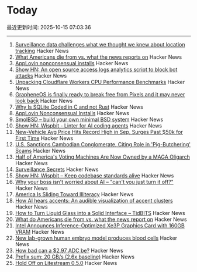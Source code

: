 # Today

最近更新时间: 2025-10-15 07:03:36

--- 
1. [Surveillance data challenges what we thought we knew about location tracking](https://www.lighthousereports.com/investigation/surveillance-secrets/) Hacker News
2. [What Americans die from vs. what the news reports on](https://ourworldindata.org/does-the-news-reflect-what-we-die-from) Hacker News
3. [AppLovin nonconsensual installs](https://www.benedelman.org/applovin-nonconsensual-installs/) Hacker News
4. [Show HN: An open source access logs analytics script to block bot attacks](https://github.com/tempesta-tech/webshield) Hacker News
5. [Unpacking Cloudflare Workers CPU Performance Benchmarks](https://blog.cloudflare.com/unpacking-cloudflare-workers-cpu-performance-benchmarks/) Hacker News
6. [GrapheneOS is finally ready to break free from Pixels and it may never look back](https://www.androidauthority.com/graphene-os-major-android-oem-partnership-3606853/) Hacker News
7. [Why Is SQLite Coded in C and not Rust](https://www.sqlite.org/whyc.html) Hacker News
8. [AppLovin Nonconsensual Installs](https://www.benedelman.org/applovin-nonconsensual-installs/) Hacker News
9. [SmolBSD – build your own minimal BSD system](https://smolbsd.org) Hacker News
10. [Show HN: Wispbit - Linter for AI coding agents](https://wispbit.com) Hacker News
11. [New-Vehicle Avg Price Hits Record High in Sep, Surges Past $50k for First Time](https://www.coxautoinc.com/insights-hub/sept-2025-atp-report/) Hacker News
12. [U.S. Sanctions Cambodian Conglomerate, Citing Role in 'Pig-Butchering' Scams](https://www.wsj.com/business/u-s-sanctions-cambodian-conglomerate-citing-role-in-pig-butchering-scams-0cf2e0ff) Hacker News
13. [Half of America's Voting Machines Are Now Owned by a MAGA Oligarch](https://dissentinbloom.substack.com/p/half-of-americas-voting-machines) Hacker News
14. [Surveillance Secrets](https://www.lighthousereports.com/investigation/surveillance-secrets/) Hacker News
15. [Show HN: Wispbit – Keep codebase standards alive](https://wispbit.com) Hacker News
16. [Why your boss isn't worried about AI – "can't you just turn it off?"](https://boydkane.com/essays/boss) Hacker News
17. [America Is Sliding Toward Illiteracy](https://www.theatlantic.com/ideas/archive/2025/10/education-decline-low-expectations/684526/) Hacker News
18. [How AI hears accents: An audible visualization of accent clusters](https://accent-explorer.boldvoice.com/) Hacker News
19. [How to Turn Liquid Glass into a Solid Interface – TidBITS](https://tidbits.com/2025/10/09/how-to-turn-liquid-glass-into-a-solid-interface/) Hacker News
20. [What do Americans die from vs. what the news report on](https://ourworldindata.org/does-the-news-reflect-what-we-die-from) Hacker News
21. [Intel Announces Inference-Optimized Xe3P Graphics Card with 160GB VRAM](https://www.phoronix.com/review/intel-crescent-island) Hacker News
22. [New lab-grown human embryo model produces blood cells](https://www.cam.ac.uk/research/news/new-lab-grown-human-embryo-model-produces-blood-cells) Hacker News
23. [How bad can a $2.97 ADC be?](https://excamera.substack.com/p/how-bad-can-a-297-adc-be) Hacker News
24. [Prefix sum: 20 GB/s (2.6x baseline)](https://github.com/ashtonsix/perf-portfolio/tree/main/delta) Hacker News
25. [Hold Off on Litestream 0.5.0](https://mtlynch.io/notes/hold-off-on-litestream-0.5.0/) Hacker News
